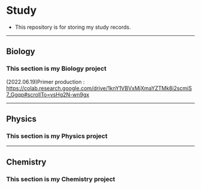 # Study
* This repository is for storing my study records.
***

## Biology
### This section is my Biology project

(2022.06.19)Primer production : https://colab.research.google.com/drive/1knY1VBVxMjXmaYZTMk8i2scmiS7_Ggqp#scrollTo=vsHg2N-wn9gx
***

## Physics
### This section is my Physics project
***

## Chemistry
### This section is my Chemistry project
